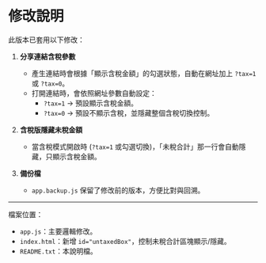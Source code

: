 # 修改說明

此版本已套用以下修改：

1. **分享連結含稅參數**
   - 產生連結時會根據「顯示含稅金額」的勾選狀態，自動在網址加上 `?tax=1` 或 `?tax=0`。
   - 打開連結時，會依照網址參數自動設定：
     - `?tax=1` → 預設顯示含稅金額。
     - `?tax=0` → 預設不顯示含稅，並隱藏整個含稅切換控制。

2. **含稅版隱藏未稅金額**
   - 當含稅模式開啟時 (`?tax=1` 或勾選切換)，「未稅合計」那一行會自動隱藏，只顯示含稅金額。

3. **備份檔**
   - `app.backup.js` 保留了修改前的版本，方便比對與回溯。

---

檔案位置：
- `app.js`：主要邏輯修改。
- `index.html`：新增 `id="untaxedBox"`，控制未稅合計區塊顯示/隱藏。
- `README.txt`：本說明檔。
